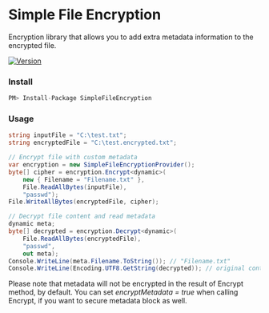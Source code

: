 # Simple File Encryption #
Encryption library that allows you to add extra metadata information to the encrypted file.

[![Version](https://img.shields.io/nuget/v/SimpleFileEncryption.svg)](https://www.nuget.org/packages/SimpleFileEncryption)

### Install ###
```csharp
PM> Install-Package SimpleFileEncryption
```

### Usage ###
```csharp
string inputFile = "C:\test.txt";
string encryptedFile = "C:\test.encrypted.txt";

// Encrypt file with custom metadata
var encryption = new SimpleFileEncryptionProvider();
byte[] cipher = encryption.Encrypt<dynamic>(
    new { Filename = "Filename.txt" }, 
    File.ReadAllBytes(inputFile), 
    "passwd");
File.WriteAllBytes(encryptedFile, cipher);

// Decrypt file content and read metadata
dynamic meta;
byte[] decrypted = encryption.Decrypt<dynamic>(
    File.ReadAllBytes(encryptedFile), 
    "passwd",
    out meta); 
Console.WriteLine(meta.Filename.ToString()); // "Filename.txt"
Console.WriteLine(Encoding.UTF8.GetString(decrypted)); // original content of test.txt
```

Please note that metadata will not be encrypted in the result of Encrypt method, by default. You can set *encryptMetadata = true* when calling Encrypt, if you want to secure metadata block as well.
